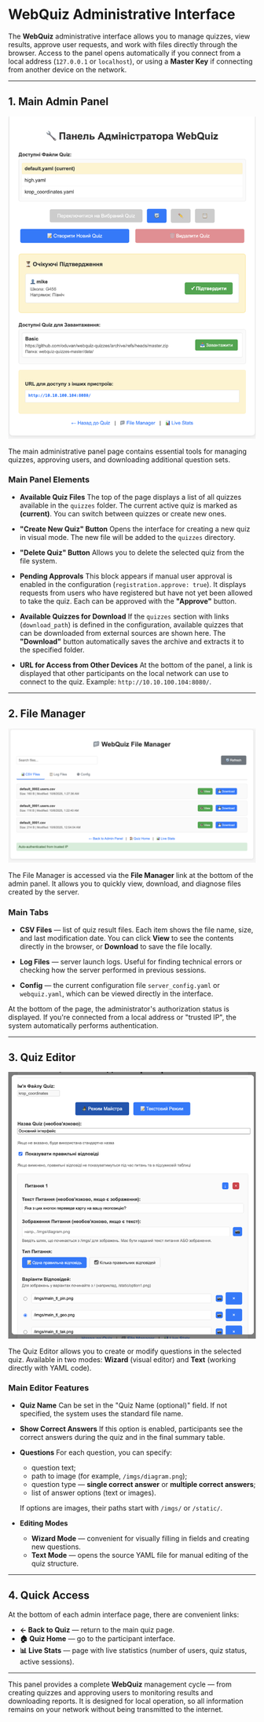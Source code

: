 # WebQuiz Administrative Interface

The **WebQuiz** administrative interface allows you to manage quizzes, view results, approve user requests, and work with files directly through the browser.
Access to the panel opens automatically if you connect from a local address (`127.0.0.1` or `localhost`), or using a **Master Key** if connecting from another device on the network.

---

## 1. Main Admin Panel

![WebQuiz Admin Panel](../imgs/admin_advanced.png)

The main administrative panel page contains essential tools for managing quizzes, approving users, and downloading additional question sets.

### Main Panel Elements

- **Available Quiz Files**
  The top of the page displays a list of all quizzes available in the `quizzes` folder.
  The current active quiz is marked as **(current)**.
  You can switch between quizzes or create new ones.

- **"Create New Quiz" Button**
  Opens the interface for creating a new quiz in visual mode.
  The new file will be added to the `quizzes` directory.

- **"Delete Quiz" Button**
  Allows you to delete the selected quiz from the file system.

- **Pending Approvals**
  This block appears if manual user approval is enabled in the configuration (`registration.approve: true`).
  It displays requests from users who have registered but have not yet been allowed to take the quiz.
  Each can be approved with the **"Approve"** button.

- **Available Quizzes for Download**
  If the `quizzes` section with links (`download_path`) is defined in the configuration, available quizzes that can be downloaded from external sources are shown here.
  The **"Download"** button automatically saves the archive and extracts it to the specified folder.

- **URL for Access from Other Devices**
  At the bottom of the panel, a link is displayed that other participants on the local network can use to connect to the quiz.
  Example: `http://10.10.100.104:8080/`.

---

## 2. File Manager

![WebQuiz File Manager](../imgs/file_manager.png)

The File Manager is accessed via the **File Manager** link at the bottom of the admin panel.
It allows you to quickly view, download, and diagnose files created by the server.

### Main Tabs

- **CSV Files** — list of quiz result files.
  Each item shows the file name, size, and last modification date.
  You can click **View** to see the contents directly in the browser, or **Download** to save the file locally.

- **Log Files** — server launch logs.
  Useful for finding technical errors or checking how the server performed in previous sessions.

- **Config** — the current configuration file `server_config.yaml` or `webquiz.yaml`, which can be viewed directly in the interface.

At the bottom of the page, the administrator's authorization status is displayed.
If you're connected from a local address or "trusted IP", the system automatically performs authentication.

---

## 3. Quiz Editor

![Quiz Editor in Wizard Mode](../imgs/edit_quiz.png)

The Quiz Editor allows you to create or modify questions in the selected quiz.
Available in two modes: **Wizard** (visual editor) and **Text** (working directly with YAML code).

### Main Editor Features

- **Quiz Name**
  Can be set in the "Quiz Name (optional)" field. If not specified, the system uses the standard file name.

- **Show Correct Answers**
  If this option is enabled, participants see the correct answers during the quiz and in the final summary table.

- **Questions**
  For each question, you can specify:
  - question text;
  - path to image (for example, `/imgs/diagram.png`);
  - question type — **single correct answer** or **multiple correct answers**;
  - list of answer options (text or images).

  If options are images, their paths start with `/imgs/` or `/static/`.

- **Editing Modes**
  - **Wizard Mode** — convenient for visually filling in fields and creating new questions.
  - **Text Mode** — opens the source YAML file for manual editing of the quiz structure.

---

## 4. Quick Access

At the bottom of each admin interface page, there are convenient links:
- **← Back to Quiz** — return to the main quiz page.
- **🏠 Quiz Home** — go to the participant interface.
- **📊 Live Stats** — page with live statistics (number of users, quiz status, active sessions).

---

This panel provides a complete **WebQuiz** management cycle — from creating quizzes and approving users to monitoring results and downloading reports.
It is designed for local operation, so all information remains on your network without being transmitted to the internet.
